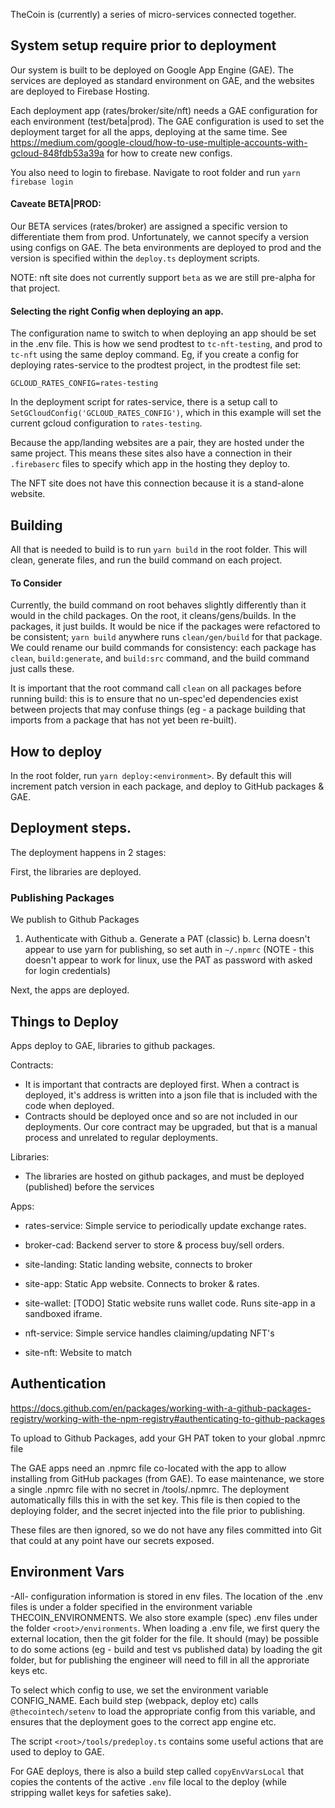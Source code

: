 TheCoin is (currently) a series of micro-services connected together.

## System setup require prior to deployment

Our system is built to be deployed on Google App Engine (GAE).  The services are deployed as standard environment on GAE, and the websites are deployed to Firebase Hosting.

Each deployment app (rates/broker/site/nft) needs a GAE configuration for each environment (test/beta|prod).  The GAE configuration is used to set the deployment target for all the apps, deploying at the same time. See https://medium.com/google-cloud/how-to-use-multiple-accounts-with-gcloud-848fdb53a39a for how to create new configs.

You also need to login to firebase.  Navigate to root folder and run `yarn firebase login`

#### Caveate BETA|PROD:
Our BETA services (rates/broker) are assigned a specific version to differentiate them from prod.  Unfortunately, we cannot specify a version using configs on GAE.   The beta environments are deployed to prod and the version is specified within the `deploy.ts` deployment scripts.

NOTE: nft site does not currently support `beta` as we are still pre-alpha for that project.

#### Selecting the right Config when deploying an app.
The configuration name to switch to when deploying an app should be set in the .env file.  This is how we send prodtest to `tc-nft-testing`, and prod to `tc-nft` using the same deploy command.  Eg, if you create a config for deploying rates-service to the prodtest project, in the prodtest file set:

`GCLOUD_RATES_CONFIG=rates-testing`

In the deployment script for rates-service, there is a setup call to `SetGCloudConfig('GCLOUD_RATES_CONFIG')`, which in this example will set the current gcloud configuration to `rates-testing`.


Because the app/landing websites are a pair, they are hosted under the same project.  This means these sites also have a connection in their `.firebaserc` files to specify which app in the hosting they deploy to.

The NFT site does not have this connection because it is a stand-alone website.

## Building

All that is needed to build is to run `yarn build` in the root folder.  This will clean, generate files, and run the build command on each project.

#### To Consider

Currently, the build command on root behaves slightly differently than it would in the child packages.  On the root, it cleans/gens/builds.  In the packages, it just builds.  It would be nice if the packages were refactored to be consistent; `yarn build` anywhere runs `clean/gen/build` for that package.  We could rename our build commands for consistency: each package has `clean`, `build:generate`, and `build:src` command, and the build command just calls these.

It is important that the root command call `clean` on all packages before running build: this is to ensure that no un-spec'ed dependencies exist between projects that may confuse things (eg - a package building that imports from a package that has not yet been re-built).

## How to deploy

In the root folder, run `yarn deploy:<environment>`.  By default this will increment patch version in each package, and deploy to GitHub packages & GAE.

## Deployment steps.

The deployment happens in 2 stages:

First, the libraries are deployed.

### Publishing Packages

We publish to Github Packages
 1. Authenticate with Github
   a. Generate a PAT (classic)
   b. Lerna doesn't appear to use yarn for publishing, so set auth in `~/.npmrc` (NOTE - this doesn't appear to work for linux, use the PAT as password with asked for login credentials)

Next, the apps are deployed.
## Things to Deploy

Apps deploy to GAE, libraries to github packages.

Contracts:
 - It is important that contracts are deployed first.  When a contract is deployed, it's address is written into a json file that is included with the code when deployed.
 - Contracts should be deployed once and so are not included in our deployments.  Our core contract may be upgraded, but that is a manual process and unrelated to regular deployments.

Libraries:
 - The libraries are hosted on github packages, and must be deployed (published) before the services

Apps:

 - rates-service: Simple service to periodically update exchange rates.
 - broker-cad: Backend server to store & process buy/sell orders.
 - site-landing: Static landing website, connects to broker
 - site-app: Static App website.  Connects to broker & rates.
 - site-wallet: [TODO] Static website runs wallet code. Runs site-app in a sandboxed iframe.

 - nft-service: Simple service handles claiming/updating NFT's
 - site-nft: Website to match



## Authentication

https://docs.github.com/en/packages/working-with-a-github-packages-registry/working-with-the-npm-registry#authenticating-to-github-packages

To upload to Github Packages, add your GH PAT token to your global .npmrc file

The GAE apps need an .npmrc file co-located with the app to allow installing from GitHub packages (from GAE).  To ease maintenance, we store a single .npmrc file with no secret in /tools/.npmrc.  The deployment automatically fills this in with the set key.  This file is then copied to the deploying folder, and the secret injected into the file prior to publishing.

These files are then ignored, so we do not have any files committed into Git that could at any point have our secrets exposed.

## Environment Vars

-All- configuration information is stored in env files. The location of the .env files is under a folder specified in the environment variable THECOIN_ENVIRONMENTS.  We also store example (spec) .env files under the folder `<root>/environments`.  When loading a .env file, we first query the external location, then the git folder for the file.  It should (may) be possible to do some actions (eg - build and test vs published data) by loading the git folder, but for publishing the engineer will need to fill in all the approriate keys etc.

To select which config to use, we set the environment variable CONFIG_NAME.  Each build step (webpack, deploy etc) calls `@thecointech/setenv` to load the appropriate config from this variable, and ensures that the deployment goes to the correct app engine etc.

The script `<root>/tools/predeploy.ts` contains some useful actions that are used to deploy to GAE.

For GAE deploys, there is also a build step called `copyEnvVarsLocal` that copies the contents of the active `.env` file local to the deploy (while stripping wallet keys for safeties sake).
